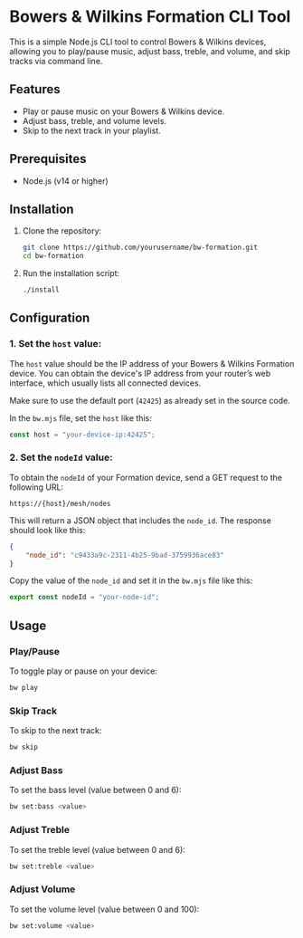 # Bowers & Wilkins Formation CLI Tool

This is a simple Node.js CLI tool to control Bowers & Wilkins devices, allowing you to play/pause music, adjust bass, treble, and volume, and skip tracks via command line.

## Features

- Play or pause music on your Bowers & Wilkins device.
- Adjust bass, treble, and volume levels.
- Skip to the next track in your playlist.

## Prerequisites

- Node.js (v14 or higher)

## Installation

1. Clone the repository:
   ```bash
   git clone https://github.com/yourusername/bw-formation.git
   cd bw-formation
   ```

2. Run the installation script:
   ```bash
   ./install
   ```

## Configuration

### 1. Set the `host` value:

The `host` value should be the IP address of your Bowers & Wilkins Formation device. You can obtain the device's IP address from your router’s web interface, which usually lists all connected devices.

Make sure to use the default port (`42425`) as already set in the source code.

In the `bw.mjs` file, set the `host` like this:

```js
const host = "your-device-ip:42425";
```

### 2. Set the `nodeId` value:

To obtain the `nodeId` of your Formation device, send a GET request to the following URL:

```
https://{host}/mesh/nodes
```

This will return a JSON object that includes the `node_id`. The response should look like this:

```json
{
    "node_id": "c9433a9c-2311-4b25-9bad-3759936ace83"
}
```

Copy the value of the `node_id` and set it in the `bw.mjs` file like this:

```js
export const nodeId = "your-node-id";
```

## Usage

### Play/Pause

To toggle play or pause on your device:
```bash
bw play
```

### Skip Track

To skip to the next track:
```bash
bw skip
```

### Adjust Bass

To set the bass level (value between 0 and 6):
```bash
bw set:bass <value>
```

### Adjust Treble

To set the treble level (value between 0 and 6):
```bash
bw set:treble <value>
```

### Adjust Volume

To set the volume level (value between 0 and 100):
```bash
bw set:volume <value>
```
